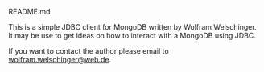 README.md

This is a simple JDBC client for MongoDB written by Wolfram Welschinger.
It may be use to get ideas on how to interact with a MongoDB using JDBC.

If you want to contact the author please email to wolfram.welschinger@web.de.



